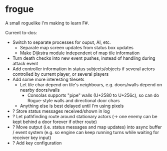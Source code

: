 # frogue

A small roguelike I'm making to learn F#.

Current to-dos:

- Switch to separate processes for ouput, AI, etc.
  - Separate map screen updates from status box updates
  - Make Dijkstra module independent of map tile information
- Turn death checks into new event pushes, instead of handling during attack event
- Add controller information in status subjects/objects if several actors controlled by current player, or several players
- Add some more interesting tilesets
  - Let tile char depend on tile's neighbours, e.g. doors/walls depend on nearby doors/walls
    - Consolas supports "pipe" walls (U+2580 to U+256c), so can do Rogue-style walls and directional door chars
  - Anything else is best delayed until I'm using pixels
- ? Store status messages received/shown in log
- ? Let pathfinding route around stationary actors (-> one enemy can be kept behind a door forever if other route)
- ? Move output (i.e. status messages and map updates) into async buffer / event system (e.g. so engine can keep running turns while waiting for receiver key input)
- ? Add key configuration
